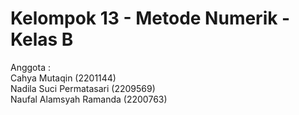 # Kelompok 13 - Metode Numerik - Kelas B
Anggota :
<br>
Cahya Mutaqin (2201144)
<br>
Nadila Suci Permatasari (2209569)
<br>
Naufal Alamsyah Ramanda (2200763)
<br>
